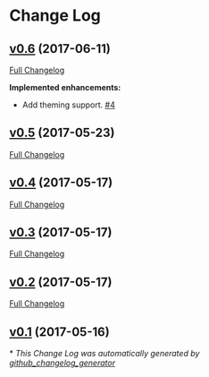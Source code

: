 # Change Log

## [v0.6](https://github.com/ev1l0rd/chan-archivist/tree/v0.6) (2017-06-11)
[Full Changelog](https://github.com/ev1l0rd/chan-archivist/compare/v0.5...v0.6)

**Implemented enhancements:**

- Add theming support. [\#4](https://github.com/ev1l0rd/chan-archivist/issues/4)

## [v0.5](https://github.com/ev1l0rd/chan-archivist/tree/v0.5) (2017-05-23)
[Full Changelog](https://github.com/ev1l0rd/chan-archivist/compare/v0.4...v0.5)

## [v0.4](https://github.com/ev1l0rd/chan-archivist/tree/v0.4) (2017-05-17)
[Full Changelog](https://github.com/ev1l0rd/chan-archivist/compare/v0.3...v0.4)

## [v0.3](https://github.com/ev1l0rd/chan-archivist/tree/v0.3) (2017-05-17)
[Full Changelog](https://github.com/ev1l0rd/chan-archivist/compare/v0.2...v0.3)

## [v0.2](https://github.com/ev1l0rd/chan-archivist/tree/v0.2) (2017-05-17)
[Full Changelog](https://github.com/ev1l0rd/chan-archivist/compare/v0.1...v0.2)

## [v0.1](https://github.com/ev1l0rd/chan-archivist/tree/v0.1) (2017-05-16)


\* *This Change Log was automatically generated by [github_changelog_generator](https://github.com/skywinder/Github-Changelog-Generator)*